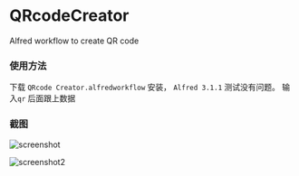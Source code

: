 # QRcodeCreator
Alfred workflow to create QR code 

### 使用方法
下载 `QRcode Creator.alfredworkflow` 安装， `Alfred 3.1.1` 测试没有问题。
输入`qr` 后面跟上数据

### 截图

![screenshot](https://github.com/wensonsmith/QRcodeCreator/blob/master/screenshot_1.png)

![screenshot2](https://github.com/wensonsmith/QRcodeCreator/blob/master/screenshot_2.png)